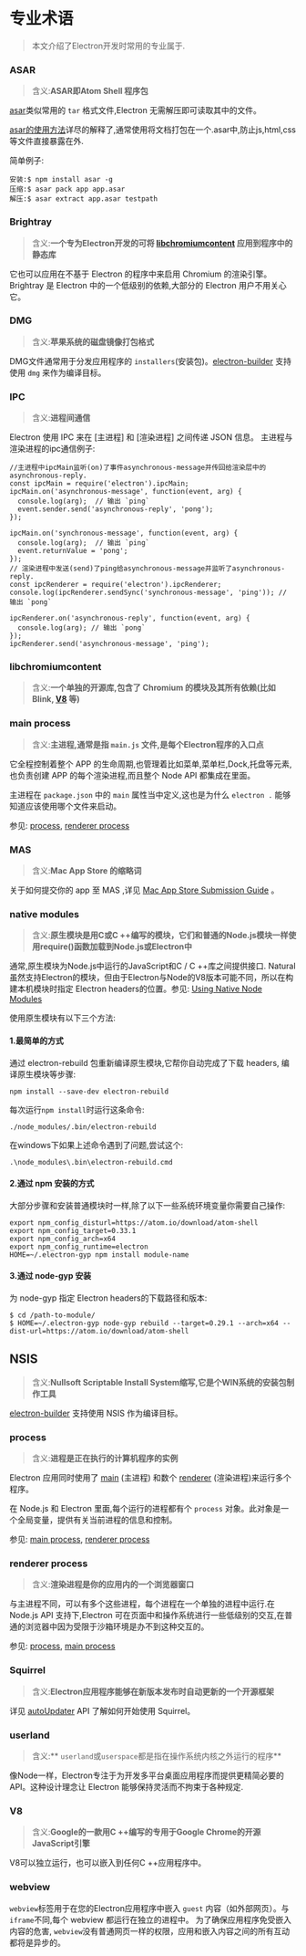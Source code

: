 # 专业术语
> 本文介绍了Electron开发时常用的专业属于.

### ASAR
> 含义:**ASAR即Atom Shell 程序包**

[asar][asar]类似常用的 `tar` 格式文件,Electron 无需解压即可读取其中的文件。

[asar的使用方法](https://github.com/electron/asar)详尽的解释了,通常使用将文档打包在一个.asar中,防止js,html,css等文件直接暴露在外.

简单例子:
```
安装:$ npm install asar -g
压缩:$ asar pack app app.asar
解压:$ asar extract app.asar testpath
```

### Brightray
> 含义:**一个专为Electron开发的可将 [libchromiumcontent] 应用到程序中的静态库**

它也可以应用在不基于 Electron 的程序中来启用 Chromium 的渲染引擎。Brightray 是 Electron 中的一个低级别的依赖,大部分的 Electron 用户不用关心它。

### DMG
> 含义:**苹果系统的磁盘镜像打包格式**

DMG文件通常用于分发应用程序的 `installers`(安装包)。[electron-builder] 支持使用 `dmg` 来作为编译目标。 

### IPC
> 含义:**进程间通信**

Electron 使用 IPC 来在 [主进程] 和 [渲染进程] 之间传递 JSON 信息。
主进程与渲染进程的ipc通信例子:
```
//主进程中ipcMain监听(on)了事件asynchronous-message并传回给渲染层中的asynchronous-reply.
const ipcMain = require('electron').ipcMain;
ipcMain.on('asynchronous-message', function(event, arg) {
  console.log(arg);  // 输出 `ping`
  event.sender.send('asynchronous-reply', 'pong');
});

ipcMain.on('synchronous-message', function(event, arg) {
  console.log(arg);  // 输出 `ping`
  event.returnValue = 'pong';
});
// 渲染进程中发送(send)了ping给asynchronous-message并监听了asynchronous-reply.
const ipcRenderer = require('electron').ipcRenderer;
console.log(ipcRenderer.sendSync('synchronous-message', 'ping')); // 输出 `pong`

ipcRenderer.on('asynchronous-reply', function(event, arg) {
  console.log(arg); // 输出 `pong`
});
ipcRenderer.send('asynchronous-message', 'ping');
```

### libchromiumcontent
> 含义:**一个单独的开源库,包含了 Chromium 的模块及其所有依赖(比如 Blink, [V8] 等)**

### main process
> 含义:**主进程,通常是指 `main.js` 文件,是每个Electron程序的入口点**

它全程控制着整个 APP 的生命周期,也管理着比如菜单,菜单栏,Dock,托盘等元素,也负责创建 APP 的每个渲染进程,而且整个 Node API 都集成在里面。

主进程在 `package.json` 中的 `main` 属性当中定义,这也是为什么 `electron .` 能够知道应该使用哪个文件来启动。

参见: [process](#process), [renderer process](#renderer-process)

### MAS
> 含义:**Mac App Store 的缩略词**

关于如何提交你的 app 至 MAS ,详见 [Mac App Store Submission Guide] 。

### native modules
> 含义:**原生模块是用C或C ++编写的模块，它们和普通的Node.js模块一样使用require()函数加载到Node.js或Electron中**

通常,原生模块为Node.js中运行的JavaScript和C / C ++库之间提供接口.
Natural虽然支持Electron的模块，但由于Electron与Node的V8版本可能不同，所以在构建本机模块时指定 Electron headers的位置。参见:  [Using Native Node Modules]

使用原生模块有以下三个方法:

#### 1.最简单的方式

通过 electron-rebuild 包重新编译原生模块,它帮你自动完成了下载 headers, 编译原生模块等步骤:

```
npm install --save-dev electron-rebuild
```

每次运行`npm install`时运行这条命令:
```
./node_modules/.bin/electron-rebuild
```

在windows下如果上述命令遇到了问题,尝试这个:
```
.\node_modules\.bin\electron-rebuild.cmd
```

#### 2.通过 npm 安装的方式

大部分步骤和安装普通模块时一样,除了以下一些系统环境变量你需要自己操作:

```
export npm_config_disturl=https://atom.io/download/atom-shell
export npm_config_target=0.33.1
export npm_config_arch=x64
export npm_config_runtime=electron
HOME=~/.electron-gyp npm install module-name
```

#### 3.通过 node-gyp 安装
为 node-gyp 指定 Electron headers的下载路径和版本:

```
$ cd /path-to-module/
$ HOME=~/.electron-gyp node-gyp rebuild --target=0.29.1 --arch=x64 --dist-url=https://atom.io/download/atom-shell
```
  

## NSIS
> 含义:**Nullsoft Scriptable Install System缩写,它是个WIN系统的安装包制作工具**

[electron-builder] 支持使用 NSIS 作为编译目标。

### process
> 含义:**进程是正在执行的计算机程序的实例**

Electron 应用同时使用了 [main]  (主进程) 和数个 [renderer]  (渲染进程)来运行多个程序。

在 Node.js 和 Electron 里面,每个运行的进程都有个 `process` 对象。此对象是一个全局变量，提供有关当前进程的信息和控制。

参见: [main process](#main-process), [renderer process](#renderer-process)

### renderer process
> 含义:**渲染进程是你的应用内的一个浏览器窗口**

与主进程不同，可以有多个这些进程，每个进程在一个单独的进程中运行.在 Node.js  API 支持下,Electron 可在页面中和操作系统进行一些低级别的交互,在普通的浏览器中因为受限于沙箱环境是办不到这种交互的。

参见: [process](#process), [main process](#main-process)

### Squirrel
> 含义:**Electron应用程序能够在新版本发布时自动更新的一个开源框架**

详见 [autoUpdater] API 了解如何开始使用 Squirrel。

### userland
> 含义:** `userland`或`userspace`都是指在操作系统内核之外运行的程​​序**

像Node一样，Electron专注于为开发多平台桌面应用程序而提供更精简必要的API。这种设计理念让 Electron 能够保持灵活而不拘束于各种规定.

### V8
> 含义:**Google的一款用C ++编写的专用于Google Chrome的开源JavaScript引擎**

 V8可以独立运行，也可以嵌入到任何C ++应用程序中。

### webview

`webview`标签用于在您的Electron应用程序中嵌入 `guest` 内容（如外部网页）。与 `iframe`不同,每个 webview 都运行在独立的进程中。 
为了确保应用程序免受嵌入内容的危害, `webview`没有普通网页一样的权限，应用和嵌入内容之间的所有互动都将是异步的。



[addons]: https://nodejs.org/api/addons.html
[asar]: https://github.com/electron/asar
[autoUpdater]: api/auto-updater.md
[brightray]: https://github.com/electron/brightray
[electron-builder]: https://github.com/electron-userland/electron-builder
[libchromiumcontent]: #libchromiumcontent
[Mac App Store Submission Guide]: tutorials/mac-app-store-submission-guide.md
[main]: #main-process
[renderer]: #renderer-process
[Using Native Node Modules]: tutorial/using-native-node-modules.md
[userland]: #userland
[V8]: #v8
